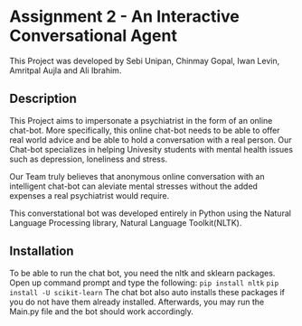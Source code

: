 # Assignment 2 - An Interactive Conversational Agent

This Project was developed by Sebi Unipan, Chinmay Gopal, Iwan Levin, Amritpal Aujla and Ali Ibrahim.


## Description

This Project aims to impersonate a psychiatrist in the form of an online chat-bot. More specifically, this online chat-bot needs to be able to offer real world advice and be able to hold a conversation with a real person. Our Chat-bot specializes in helping Univesity students with mental health issues such as depression, loneliness and stress.

Our Team truly believes that anonymous online conversation with an intelligent chat-bot can aleviate mental stresses without the added expenses a real psychiatrist would require. 

This converstational bot was developed entirely in Python using the Natural Language Processing library, Natural Language Toolkit(NLTK).

## Installation

To be able to run the chat bot, you need the nltk and sklearn packages.
Open up command prompt and type the following:
`pip install nltk`
`pip install -U scikit-learn`
The chat bot also auto installs these packages if you do not have them already installed.
Afterwards, you may run the Main.py file and the bot should work accordingly.
